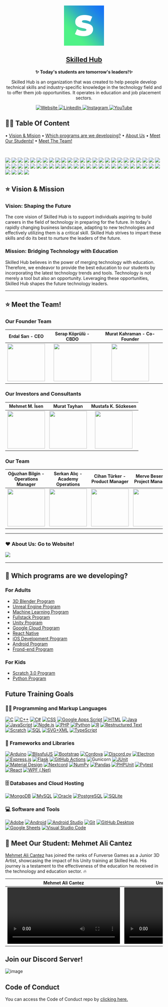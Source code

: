 <p align="center">
  <img src="https://github.com/SKILLED-Academy/Skilled-Hub/blob/main/SYMBOL_LOGO.png" height="128">
   <h2 align="center"><a href="https://bento.me/skilled">Skilled Hub</a></h2>
  <p align="center">
<b>✨ Today's students are tomorrow's leaders!✨ </b>
  <p align="center">Skilled Hub is an organization that was created to help people develop technical skills and industry-specific knowledge in the technology field and to offer them job opportunities. It operates in education and job placement sectors.<p>
   <p align="center">
    <a href="https://skilledhub.xyz/">
    	<img src="https://img.shields.io/badge/website-practices?style=flat&color=1470f9&link=https%3A%2F%2Fskilledhub.xyz%2F" alt="Website" />
    </a>
    <a href="https://www.linkedin.com/company/weareskilledhub/">
    	<img src="https://img.shields.io/badge/linkedin-practices?style=flat&color=1470f9&link=https%3A%2F%2Fwww.linkedin.com%2Fcompany%2Fweareskilledhub%2F" alt="LinkedIn" />
    </a>
    <a href="https://www.instagram.com/weareskilledhub/">
    	<img src="https://img.shields.io/badge/instagram-practices?style=flat&color=1470f9&link=https%3A%2F%2Fwww.instagram.com%2Fweareskilledhub%2F" alt="Instagram" />
    </a>
    <a href="https://www.youtube.com/@weareskilledhub">
    	<img src="https://img.shields.io/badge/youtube-practices?style=flat&color=1470f9&link=https%3A%2F%2Fwww.youtube.com%2F%40weareskilledhub" alt="YouTube" />
    </a>
  </p>
</p>
</p>

## ✍🏻 Table Of Content
• [Vision & Mision](https://github.com/SKILLED-Academy/Skilled-Hub#vision--mission)
• [Which programs are we developing?](https://github.com/SKILLED-Academy/Skilled-Hub#which-programs-are-we-developing)
• [About Us](https://github.com/SKILLED-Academy/Skilled-Hub#about-us)
• [Meet Our Students!](https://github.com/SKILLED-Academy/Skilled-Hub#meet-our-student-mehmet-ali-cantez)
• [Meet The Team!](https://github.com/SKILLED-Academy/Skilled-Hub#%EF%B8%8F-meet-the-team)

<br>

![](https://img.shields.io/badge/-pathlong?color=4ff287) ![](https://img.shields.io/badge/-pathlong?color=4ff287) ![](https://img.shields.io/badge/-pathlong?color=4ff287) ![](https://img.shields.io/badge/-pathlong?color=4ff287) ![](https://img.shields.io/badge/-pathlong?color=4ff287) ![](https://img.shields.io/badge/-pathlong?color=4ff287) ![](https://img.shields.io/badge/-pathlong?color=4ff287) ![](https://img.shields.io/badge/-pathlong?color=4ff287) ![](https://img.shields.io/badge/-pathlong?color=4ff287) ![](https://img.shields.io/badge/-pathlong?color=4ff287) ![](https://img.shields.io/badge/-pathlong?color=4ff287) ![](https://img.shields.io/badge/-pathlong?color=4ff287) ![](https://img.shields.io/badge/-pathlong?color=4ff287) ![](https://img.shields.io/badge/-pathlong?color=4ff287) ![](https://img.shields.io/badge/-pathlong?color=4ff287) ![](https://img.shields.io/badge/-pathlong?color=4ff287) ![](https://img.shields.io/badge/-pathlong?color=4ff287) ![](https://img.shields.io/badge/-pathlong?color=4ff287) ![](https://img.shields.io/badge/-pathlong?color=4ff287) ![](https://img.shields.io/badge/-pathlong?color=4ff287) ![](https://img.shields.io/badge/-pathlong?color=4ff287) ![](https://img.shields.io/badge/-pathlong?color=4ff287) ![](https://img.shields.io/badge/-pathlong?color=4ff287) ![](https://img.shields.io/badge/-pathlong?color=4ff287) ![](https://img.shields.io/badge/-pathlong?color=4ff287) ![](https://img.shields.io/badge/-pathlong?color=4ff287) ![](https://img.shields.io/badge/-pathlong?color=4ff287) ![](https://img.shields.io/badge/-pathlong?color=4ff287) ![](https://img.shields.io/badge/-pathlong?color=4ff287) ![](https://img.shields.io/badge/-pathlong?color=4ff287) ![](https://img.shields.io/badge/-pathlong?color=4ff287) ![](https://img.shields.io/badge/-pathlong?color=4ff287) ![](https://img.shields.io/badge/-pathlong?color=4ff287) ![](https://img.shields.io/badge/-pathlong?color=4ff287) ![](https://img.shields.io/badge/-pathlong?color=4ff287) ![](https://img.shields.io/badge/-pathlong?color=4ff287) ![](https://img.shields.io/badge/-pathlong?color=4ff287) ![](https://img.shields.io/badge/-pathlong?color=4ff287) ![](https://img.shields.io/badge/-pathlong?color=4ff287) ![](https://img.shields.io/badge/-pathlong?color=4ff287) ![](https://img.shields.io/badge/-pathlong?color=4ff287) ![](https://img.shields.io/badge/-pathlong?color=4ff287) ![](https://img.shields.io/badge/-pathlong?color=4ff287) ![](https://img.shields.io/badge/-pathlong?color=4ff287) ![](https://img.shields.io/badge/-pathlong?color=4ff287) ![](https://img.shields.io/badge/-pathlong?color=4ff287) ![](https://img.shields.io/badge/-pathlong?color=4ff287) ![](https://img.shields.io/badge/-pathlong?color=4ff287) ![](https://img.shields.io/badge/-pathlong?color=4ff287) ![](https://img.shields.io/badge/-pathlong?color=4ff287) ![](https://img.shields.io/badge/-pathlong?color=4ff287) ![](https://img.shields.io/badge/-pathlong?color=4ff287) ![](https://img.shields.io/badge/-pathlong?color=4ff287) ![](https://img.shields.io/badge/-pathlong?color=4ff287)

## ⭐️ Vision & Mission

### Vision: Shaping the Future

The core vision of Skilled Hub is to support individuals aspiring to build careers in the field of technology in preparing for the future. In today's rapidly changing business landscape, adapting to new technologies and effectively utilizing them is a critical skill. Skilled Hub strives to impart these skills and do its best to nurture the leaders of the future.

### Mission: Bridging Technology with Education

Skilled Hub believes in the power of merging technology with education. Therefore, we endeavor to provide the best education to our students by incorporating the latest technology trends and tools. Technology is not merely a tool but also an opportunity. Leveraging these opportunities, Skilled Hub shapes the future technology leaders.

---

## ⭐️ Meet the Team!

### Our Founder Team

Erdal Sarı - CEO | Serap Köprülü - CBDO | Murat Kahraman - Co-Founder
:------------:|:-------------:|:-------------:
<img src="https://media.licdn.com/dms/image/D4D03AQGOaoVlRsLGKQ/profile-displayphoto-shrink_800_800/0/1698400975606?e=2147483647&v=beta&t=pcSIBqMCN0JU4lbDHU4nyR_CnVX4M2Y9X_SdDG0R0iA" height="120" width="120" > | <img src="https://globalhrsummit.org/assets/img/trainers/2023/SERAP-K%C3%96PR%C3%9CL%C3%9C-Y.jpg" height="120" width="120" > | <img src="https://media.licdn.com/dms/image/C4E03AQEglFfJToQUnQ/profile-displayphoto-shrink_800_800/0/1646561616509?e=2147483647&v=beta&t=58X0NZBXWjXYrZS9wsKYm43qBqPIPmYWwpchBbRfE68" height="120" width="120" >

### Our Investors and Consultants

Mehmet M. İsen | Murat Tayhan | Mustafa K. Sözkesen 
:------------:|:-------------:|:-------------:
<img src="https://www.baichukuk.com/dosyalar/2023/09/AV.-MEHMET-MURAT-ISEN-500x500.jpg" height="120" width="120" > | <img src="https://pbs.twimg.com/profile_images/1686488981926707205/Ql1Yq-JT_400x400.jpg" height="120" width="120" > | <img src="https://media.licdn.com/dms/image/C4D03AQGP_ysoaSIHNQ/profile-displayphoto-shrink_800_800/0/1580845807391?e=2147483647&v=beta&t=N5JfLOFyLfs0UnaEbmCKpUESPCkqNaVd3j4ikarIvQY" height="120" width="120" >

### Our Team

Oğuzhan Bilgin - Operations Manager | Serkan Alıç - Academy Operations | Cihan Türker - Product Manager | Merve Besen - Project Manager
:------------:|:-------------:|:-------------:|:-------------:
<img src="https://media.licdn.com/dms/image/D4D03AQF2x-bUf7NAYQ/profile-displayphoto-shrink_400_400/0/1697884265886?e=1705536000&v=beta&t=hEUecucIv8PNxQ71A5VCc6UdENM-y3T78Dca0L2c25w" height="120" width="120" > | <img src="https://media.licdn.com/dms/image/C4D03AQGaHs770LK6_A/profile-displayphoto-shrink_200_200/0/1660481463469?e=1701907200&v=beta&t=zxyxSLwyjwI6MJzcwC3XoxxYtSPclSch8-nYl-61dBU" height="120" width="120" > | <img src="https://media.licdn.com/dms/image/D4D03AQH9ArBHdB1udg/profile-displayphoto-shrink_400_400/0/1694071275387?e=1701907200&v=beta&t=2U9-hgScMolHStZa5FnOERGZyr34w33Czjs_pY1kCMU" height="120" width="120" > | <img src="https://media.licdn.com/dms/image/D5603AQGDA6lSGwMpkg/profile-displayphoto-shrink_200_200/0/1695682822218?e=2147483647&v=beta&t=eLiYogWZChl5ZvrNBz8VuyCeYDxkMsR37KCdrKxv3Js" height="120" width="120" >

---

### ❤️️ About Us: Go to Website!
<a href="https://skilledhub.xyz/pages/hakkimizda"><img src="https://github.com/SKILLED-Academy/.github/blob/main/profile/banner_Github_2.png"></img></a>

---

## 📝 Which programs are we developing?

### For Adults
* [3D Blender Program](https://skilledhub.xyz/products/3d-blender-program)
* [Unreal Engine Program](https://skilledhub.xyz/products/unreal-engine-program)
* [Machine Learning Program](https://skilledhub.xyz/products/machine-learning-program)
* [Fullstack Program](https://skilledhub.xyz/products/fullstack-program)
* [Unity Program](https://skilledhub.xyz/products/game-dev-unity-program)
* [Google Cloud Program](https://skilledhub.xyz/products/google-cloud-program)
* [React Native](https://skilledhub.xyz/products/react-native-program)
* [iOS Development Program](https://skilledhub.xyz/products/ios-gelistirici-program)
* [Android Program](https://skilledhub.xyz/products/android-program)
* [Frond-end Program](https://skilledhub.xyz/products/front-end-program)

### For Kids
* [Scratch 3.0 Program](https://skilledhub.xyz/products/scratch-3-0-kodlama-dunyasina-yolculuk)
* [Python Program](https://skilledhub.xyz/products/python-start)

## Future Training Goals

<h3>👨‍💻 Programming and Markup Languages</h3>

  <p>
      <a href="https://github.com/search?q=user%3ADenverCoder1+language%3Ac"><img alt="C" src="https://custom-icon-badges.demolab.com/badge/C-03599C.svg?logo=c-in-hexagon&logoColor=white"></a>
      <a href="https://github.com/search?q=user%3ADenverCoder1+language%3Acpp"><img alt="C++" src="https://custom-icon-badges.demolab.com/badge/C++-9C033A.svg?logo=cpp2&logoColor=white"></a>
      <a href="https://github.com/search?q=user%3ADenverCoder1+language%3Acsharp"><img alt="C#" src="https://custom-icon-badges.demolab.com/badge/C%23-68217A.svg?logo=cs2&logoColor=white"></a>
      <a href="https://github.com/search?q=user%3ADenverCoder1+language%3Acss"><img alt="CSS" src="https://img.shields.io/badge/CSS-1572B6.svg?logo=css3&logoColor=white"></a>
      <a href="https://github.com/search?q=user%3ADenverCoder1+language%3Ags"><img alt="Google Apps Script" src="https://custom-icon-badges.demolab.com/badge/Google%20Apps%20Script-02569B.svg?logo=gs&logoColor=white"></a>
      <a href="https://github.com/search?q=user%3ADenverCoder1+language%3Ahtml"><img alt="HTML" src="https://img.shields.io/badge/HTML-E34F26.svg?logo=html5&logoColor=white"></a>
      <a href="https://github.com/search?q=user%3ADenverCoder1+language%3Ajava"><img alt="Java" src="https://custom-icon-badges.demolab.com/badge/Java-007396.svg?logo=java&logoColor=white"></a>
      <a href="https://github.com/search?q=user%3ADenverCoder1+language%3Ajavascript"><img alt="JavaScript" src="https://img.shields.io/badge/JavaScript-F7DF1E.svg?logo=javascript&logoColor=black"></a>
      <a href="https://github.com/search?q=user%3ADenverCoder1+language%3Ajavascript"><img alt="Node.js" src="https://img.shields.io/badge/Node.js-43853D.svg?logo=node.js&logoColor=white"></a>
      <a href="https://github.com/search?q=user%3ADenverCoder1+language%3Aphp"><img alt="PHP" src="https://img.shields.io/badge/PHP-777BB4.svg?logo=php&logoColor=white"></a>
      <a href="https://github.com/search?q=user%3ADenverCoder1+language%3Apython"><img alt="Python" src="https://img.shields.io/badge/Python-14354C.svg?logo=python&logoColor=white"></a>
      <a href="https://github.com/search?q=user%3ADenverCoder1+language%3Ar"><img alt="R" src="https://img.shields.io/badge/R-276DC3.svg?logo=r&logoColor=white"></a>
      <a href="https://github.com/search?q=user%3ADenverCoder1+language%3Arst"><img alt="Restructured Text" src="https://img.shields.io/badge/Restructured Text-3a4148.svg?logo=readthedocs&logoColor=white"></a>
      <a href="https://github.com/search?q=user%3ADenverCoder1+language%3Ascratch"><img alt="Scratch" src="https://img.shields.io/badge/Scratch-4D97FF.svg?logo=scratch&logoColor=white"></a>
      <a href="https://github.com/search?q=user%3ADenverCoder1+language%3Asql"><img alt="SQL" src="https://custom-icon-badges.demolab.com/badge/SQL-025E8C.svg?logo=database&logoColor=white"></a>
      <a href="https://github.com/search?q=user%3ADenverCoder1+language%3Asvg"><img alt="SVG+XML" src="https://img.shields.io/badge/SVG%2BXML-e0982c.svg?logo=svg&logoColor=white"></a>
      <a href="https://github.com/search?q=user%3ADenverCoder1+language%3AtypeScript"><img alt="TypeScript" src="https://img.shields.io/badge/TypeScript-007ACC.svg?logo=typescript&logoColor=white"></a>
  </p>

  <h3>🧰 Frameworks and Libraries</h3>

  <p>
      <a href="#"><img alt="Arduino" src="https://img.shields.io/badge/-Arduino-00979D?logo=Arduino&logoColor=white"></a>
      <a href="#"><img alt="BlissfulJS" src="https://custom-icon-badges.demolab.com/badge/Bliss.js-3dacc2.svg?logo=bliss&logoColor=white"></a>
      <a href="#"><img alt="Bootstrap" src="https://img.shields.io/badge/Bootstrap-7952B3.svg?logo=bootstrap&logoColor=white"></a>
      <a href="#"><img alt="Cordova" src="https://img.shields.io/badge/-Cordova-E8E8E8?logo=apache-cordova&logoColor=black"></a>
      <a href="#"><img alt="Discord.py" src="https://custom-icon-badges.demolab.com/badge/Discord.py-0d1620.svg?logo=dpy"></a>
      <a href="#"><img alt="Electron" src="https://img.shields.io/badge/Electron-20232e.svg?logo=electron&logoColor=white"></a>
      <a href="#"><img alt="Express.js" src="https://img.shields.io/badge/Express.js-404d59.svg?logo=express&logoColor=white"></a>
      <a href="#"><img alt="Flask" src="https://img.shields.io/badge/Flask-000000.svg?logo=flask&logoColor=white"></a>
      <a href="#"><img alt="GitHub Actions" src="https://img.shields.io/badge/GitHub%20Actions-2671E5.svg?logo=github%20actions&logoColor=white"></a>
      <a href"#"><img alt="Gunicorn" src="https://img.shields.io/badge/-Gunicorn-499848.svg?logo=gunicorn&logoColor=white"></a>
      <a href="#"><img alt="JUnit" src="https://custom-icon-badges.demolab.com/badge/JUnit-25A162.svg?logo=check-circle&logoColor=white"></a>
      <a href="#"><img alt="Material Design" src="https://img.shields.io/badge/Material%20Design-0081CB.svg?logo=material-design&logoColor=white"></a>
      <a href="#"><img alt="Nextcord" src="https://custom-icon-badges.demolab.com/badge/Nextcord-0d1620.svg?logo=nextcord"></a>
      <a href="#"><img alt="NumPy" src="https://img.shields.io/badge/Numpy-013243.svg?logo=numpy&logoColor=white"></a>
      <a href="#"><img alt="Pandas" src="https://img.shields.io/badge/Pandas-150458.svg?logo=pandas&logoColor=white"></a>
      <a href="#"><img alt="PHPUnit" src="https://custom-icon-badges.demolab.com/badge/PHPUnit-366488.svg?logo=test-tube&logoColor=white"></a>
      <a href="#"><img alt="Pytest" src="https://img.shields.io/badge/Pytest-0A9EDC.svg?logo=pytest&logoColor=white"></a>
      <a href="#"><img alt="React" src="https://img.shields.io/badge/React-20232a.svg?logo=react&logoColor=%2361DAFB"></a>
      <a href="#"><img alt="WPF (.Net)" src="https://img.shields.io/badge/WPF-5C2D91?logo=.net&logoColor=white"></a>
  </p>

  <h3>🗄️ Databases and Cloud Hosting</h3>

  <p>
      <a href="#"><img alt="MongoDB" src ="https://img.shields.io/badge/MongoDB-4ea94b.svg?logo=mongodb&logoColor=white"></a>
      <a href="#"><img alt="MySQL" src="https://img.shields.io/badge/MySQL-00f.svg?logo=mysql&logoColor=white"></a>
      <a href="#"><img alt="Oracle" src ="https://img.shields.io/badge/Oracle-F00000.svg?logo=oracle&logoColor=white"></a>
      <a href="#"><img alt="PostgreSQL" src ="https://img.shields.io/badge/PostgreSQL-316192.svg?logo=postgresql&logoColor=white"></a>
      <a href="#"><img alt="SQLite" src ="https://img.shields.io/badge/SQLite-07405e.svg?logo=sqlite&logoColor=white"></a>
  </p>

  <h3>💻 Software and Tools</h3>

  <p>
      <a href="#"><img alt="Adobe" src="https://img.shields.io/badge/Adobe-FF0000.svg?logo=adobe&logoColor=white"></a>
      <a href="#"><img alt="Android" src="https://img.shields.io/badge/Android-3DDC84?logo=android&logoColor=white"></a>
      <a href="#"><img alt="Android Studio" src="https://img.shields.io/badge/Android%20Studio-008678.svg?logo=android-studio&logoColor=white"></a>
      <a href="#"><img alt="Git" src="https://img.shields.io/badge/Git-F05033.svg?logo=git&logoColor=white"></a>
      <a href="#"><img alt="GitHub Desktop" src="https://img.shields.io/badge/GitHub%20Desktop-8034A9.svg?logo=github&logoColor=white"></a>
      <a href="#"><img alt="Google Sheets" src="https://img.shields.io/badge/Sheets-34A853.svg?logo=google%20sheets&logoColor=white"></a>
      <a href="#"><img alt="Visual Studio Code" src="https://img.shields.io/badge/Visual%20Studio%20Code-0078d7.svg?logo=visual-studio-code&logoColor=white"></a>
  </p>

## 🥇 Meet Our Student: Mehmet Ali Cantez

[Mehmet Ali Cantez](https://www.linkedin.com/in/malicantez/) has joined the ranks of Funverse Games as a Junior 3D Artist, showcasing the impact of his Unity training at Skilled Hub. His journey is a testament to the effectiveness of the education he received in the technology and education sector. 🔥

Mehmet Ali Cantez          |  Unreal Engine Program
:-------------------------:|:-------------------------:
<video autoplay loop src="https://github.com/SKILLED-Academy/Skilled-Hub/blob/main/skilled-hub-video.mp4" width="360"></video>  |  <video autoplay loop src="https://github.com/SKILLED-Academy/Skilled-Hub/assets/77210864/b2671549-74ef-4692-878a-4cf9be16db8d" width="360"></video>

## Join our Discord Server!

![image](https://github.com/SKILLED-Academy/Skilled-Hub/assets/77210864/056f381f-5c1a-4214-adeb-1bad530db844)

## Code of Conduct

You can access the Code of Conduct repo by [clicking here.](https://github.com/SKILLED-Academy/Code-Of-Conduct)
